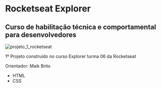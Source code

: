 # Rocketseat Explorer

## Curso de habilitação técnica e comportamental para desenvolvedores

![projeto_1_rocketseat](https://user-images.githubusercontent.com/114797949/194022974-aa3eaf26-8603-4f7d-8219-806a434d5819.png)

1º Projeto construído no curso Explorer turma 06 da Rocketseat

Orientador: Maik Brito

- HTML
- CSS